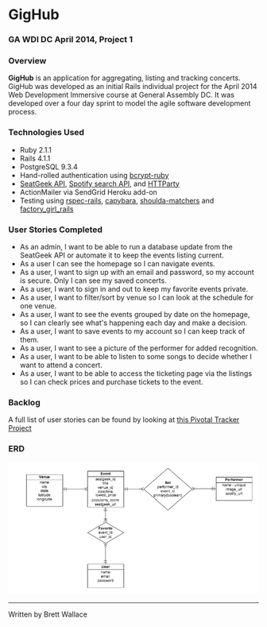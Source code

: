 # GigHub

### GA WDI DC April 2014, Project 1

### Overview

**GigHub** is an application for aggregating, listing and tracking concerts. GigHub was developed as an initial Rails individual project for the April 2014 Web Development Immersive course at General Assembly DC. It was developed over a four day sprint to model the agile software development process.

### Technologies Used

* Ruby 2.1.1
* Rails 4.1.1
* PostgreSQL 9.3.4
* Hand-rolled authentication using [bcrypt-ruby](http://bcrypt-ruby.rubyforge.org/)
* [SeatGeek API](http://platform.seatgeek.com/), [Spotify search API](https://developer.spotify.com/technologies/web-api/search/), and [HTTParty](https://github.com/jnunemaker/httparty)
* ActionMailer via SendGrid Heroku add-on
* Testing using [rspec-rails](https://github.com/rspec/rspec-rails), [capybara](https://github.com/jnicklas/capybara), [shoulda-matchers](https://github.com/thoughtbot/shoulda-matchers) and [factory_girl_rails](https://github.com/thoughtbot/factory_girl_rails)

### User Stories Completed

* As an admin, I want to be able to run a database update from the SeatGeek API or automate it to keep the events listing current.
* As a user I can see the homepage so I can navigate events.
* As a user, I want to sign up with an email and password, so my account is secure. Only I can see my saved concerts.
* As a user, I want to sign in and out to keep my favorite events private.
* As a user, I want to filter/sort by venue so I can look at the schedule for one venue.
* As a user, I want to see the events grouped by date on the homepage, so I can clearly see what's happening each day and make a decision.
* As a user, I want to save events to my account so I can keep track of them.
* As a user, I want to see a picture of the performer for added recognition.
* As a user, I want to be able to listen to some songs to decide whether I want to attend a concert.
* As a user, I want to be able to access the ticketing page via the listings so I can check prices and purchase tickets to the event.

### Backlog

A full list of user stories can be found by looking at [this Pivotal Tracker Project](https://www.pivotaltracker.com/projects/1086252)

### ERD

<img src="/blob/master/gighub_erd.png">

***
Written by Brett Wallace
